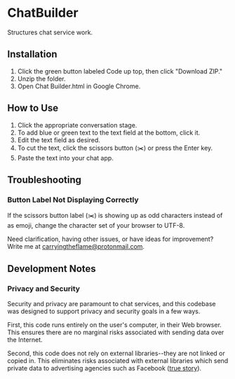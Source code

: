 # ChatBuilder
 Structures chat service work.


## Installation
1. Click the green button labeled Code up top, then click "Download ZIP."
2. Unzip the folder.
3. Open Chat Builder.html in Google Chrome.


## How to Use
1. Click the appropriate conversation stage.
2. To add blue or green text to the text field at the bottom, click it.
3. Edit the text field as desired.
4. To cut the text, click the scissors button (✂️) or press the Enter key.
5. Paste the text into your chat app.


## Troubleshooting

### Button Label Not Displaying Correctly
If the scissors button label (✂️) is showing up as odd characters instead of as emoji, change the character set of your browser to UTF-8.

Need clarification, having other issues, or have ideas for improvement? Write me at <carryingtheflame@protonmail.com>.


## Development Notes

### Privacy and Security
Security and privacy are paramount to chat services, and this codebase was designed to support privacy and security goals in a few ways.

First, this code runs entirely on the user's computer, in their Web browser. This ensures there are no marginal risks associated with sending data over the Internet.

Second, this code does not rely on external libraries--they are not linked or copied in. This eliminates risks associated with external libraries which send private data to advertising agencies such as Facebook ([true story](https://www.statnews.com/2023/06/13/suicide-hotlines-988-data-privacy-facebook/)).
